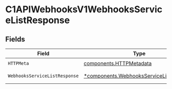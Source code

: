 # C1APIWebhooksV1WebhooksServiceListResponse


## Fields

| Field                                                                                             | Type                                                                                              | Required                                                                                          | Description                                                                                       |
| ------------------------------------------------------------------------------------------------- | ------------------------------------------------------------------------------------------------- | ------------------------------------------------------------------------------------------------- | ------------------------------------------------------------------------------------------------- |
| `HTTPMeta`                                                                                        | [components.HTTPMetadata](../../models/components/httpmetadata.md)                                | :heavy_check_mark:                                                                                | N/A                                                                                               |
| `WebhooksServiceListResponse`                                                                     | [*components.WebhooksServiceListResponse](../../models/components/webhooksservicelistresponse.md) | :heavy_minus_sign:                                                                                | Successful response                                                                               |